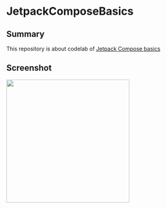 # JetpackComposeBasics

## Summary
This repository is about codelab of [Jetpack Compose basics](https://developer.android.com/codelabs/jetpack-compose-basics?hl=ja&continue=https%3A%2F%2Fdeveloper.android.com%2Fcourses%2Fpathways%2Fcompose%3Fhl%3Dja%23codelab-https%3A%2F%2Fdeveloper.android.com%2Fcodelabs%2Fjetpack-compose-basics)

## Screenshot
<img src=https://user-images.githubusercontent.com/7261910/123378576-eb6e1380-d5c7-11eb-8346-490018e8e80d.png width=320px>
